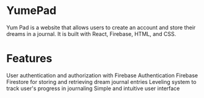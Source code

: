 # YumePad
Yum Pad is a website that allows users to create an account and store their dreams in a journal. It is built with React, Firebase, HTML, and CSS.

# Features
User authentication and authorization with Firebase Authentication
Firebase Firestore for storing and retrieving dream journal entries
Leveling system to track user's progress in journaling
Simple and intuitive user interface